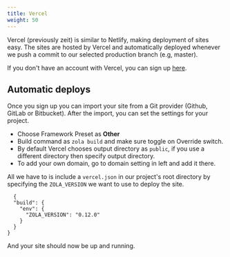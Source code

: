 ```yaml
---
title: Vercel
weight: 50
---
```


Vercel (previously zeit) is similar to Netlify, making deployment of sites easy.
The sites are hosted by Vercel and automatically deployed whenever we push a
commit to our selected production branch (e.g, master).

If you don't have an account with Vercel, you can sign up [here](https://vercel.com/signup).

## Automatic deploys

Once you sign up you can import your site from a Git provider (Github, GitLab or Bitbucket).
After the import, you can set the settings for your project.

- Choose Framework Preset as **Other**
- Build command as `zola build` and make sure toggle on Override switch.
- By default Vercel chooses output directory as `public`, if you use a different directory then specify output directory.
- To add your own domain, go to domain setting in left and add it there.

All we have to is include a `vercel.json` in our project's root directory by
specifying the `ZOLA_VERSION` we want to use to deploy the site.

```
  {
  "build": {
    "env": {
      "ZOLA_VERSION": "0.12.0"
    }
  }
}
```

And your site should now be up and running.
